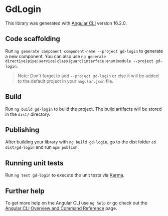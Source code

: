 # GdLogin

This library was generated with [Angular CLI](https://github.com/angular/angular-cli) version 16.2.0.

## Code scaffolding

Run `ng generate component component-name --project gd-login` to generate a new component. You can also use `ng generate directive|pipe|service|class|guard|interface|enum|module --project gd-login`.
> Note: Don't forget to add `--project gd-login` or else it will be added to the default project in your `angular.json` file. 

## Build

Run `ng build gd-login` to build the project. The build artifacts will be stored in the `dist/` directory.

## Publishing

After building your library with `ng build gd-login`, go to the dist folder `cd dist/gd-login` and run `npm publish`.

## Running unit tests

Run `ng test gd-login` to execute the unit tests via [Karma](https://karma-runner.github.io).

## Further help

To get more help on the Angular CLI use `ng help` or go check out the [Angular CLI Overview and Command Reference](https://angular.io/cli) page.
